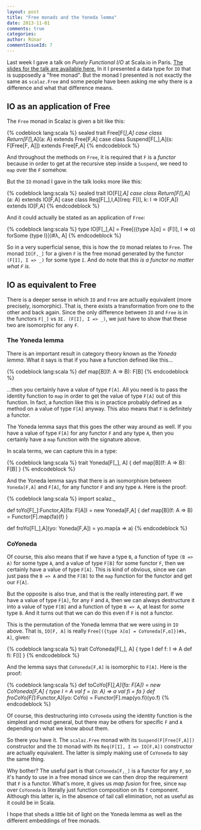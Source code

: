 ```yaml
---
layout: post
title: "Free monads and the Yoneda lemma"
date: 2013-11-01
comments: true
categories: 
author: Rúnar
commentIssueId: 7
---
```


Last week I gave a talk on _Purely Functional I/O_ at Scala.io in Paris. [The slides for the talk are available here.](http://blog.higher-order.com/assets/scalaio.pdf) In it I presented a data type for `IO` that is supposedly a "free monad". But the monad I presented is not exactly the same as `scalaz.Free` and some people have been asking me why there is a difference and what that difference means.

## IO as an application of Free ##

The `Free` monad in Scalaz is given a bit like this:

{% codeblock lang:scala %}
sealed trait Free[F[_],A]
case class Return[F[_],A](a: A) extends Free[F,A]
case class Suspend[F[_],A](s: F[Free[F, A]]) extends Free[F,A]
{% endcodeblock %}

And throughout the methods on `Free`, it is required that `F` is a _functor_ because in order to get at the recursive step inside a `Suspend`, we need to `map` over the `F` somehow.

But the `IO` monad I gave in the talk looks more like this:

{% codeblock lang:scala %}
sealed trait IO[F[_],A]
case class Return[F[_],A](a: A) extends IO[F,A]
case class Req[F[_],I,A](req: F[I], k: I => IO[F,A]) extends IO[F,A]
{% endcodeblock %}

And it could actually be stated as an application of `Free`:

{% codeblock lang:scala %}
type IO[F[_],A] = Free[({type λ[α] = (F[I], I => α) forSome {type I}})#λ, A]
{% endcodeblock %}

So in a very superficial sense, this is how the `IO` monad relates to `Free`. The monad `IO[F,_]` for a given `F` is the free monad generated by the functor `(F[I], I => _)` for some type `I`. And do note that _this is a functor no matter what `F` is_.

## IO as equivalent to Free ##

There is a deeper sense in which `IO` and `Free` are actually equivalent (more precisely, isomorphic). That is, there exists a transformation from one to the other and back again. Since the only difference between `IO` and `Free` is in the functors `F[_]` vs `∃I. (F[I], I => _)`, we just have to show that these two are isomorphic for any `F`.

### The Yoneda lemma ###

There is an important result in category theory known as the _Yoneda lemma_. What it says is that if you have a function defined like this...

{% codeblock lang:scala %}
def map[B](f: A => B): F[B]
{% endcodeblock %}

...then you certainly have a value of type `F[A]`. All you need is to pass the identity function to `map` in order to get the value of type `F[A]` out of this function. In fact, a function like this is in practice probably defined as a method on a value of type `F[A]` anyway. This also means that `F` is definitely a functor.

The Yoneda lemma says that this goes the other way around as well. If you have a value of type `F[A]` for any functor `F` and any type `A`, then you certainly have a `map` function with the signature above.

In scala terms, we can capture this in a type:

{% codeblock lang:scala %}
trait Yoneda[F[_], A] {
  def map[B](f: A => B): F[B]
}
{% endcodeblock %}

And the Yoneda lemma says that there is an isomorphism between `Yoneda[F,A]` and `F[A]`, for any functor `F` and any type `A`. Here is the proof:

{% codeblock lang:scala %}
import scalaz._

def toYo[F[_]:Functor,A](fa: F[A]) = new Yoneda[F,A] {
  def map[B](f: A => B) = Functor[F].map(fa)(f)
}

def froYo[F[_],A](yo: Yoneda[F,A]) = yo.map(a => a)
{% endcodeblock %}

### CoYoneda ###

Of course, this also means that if we have a type `B`, a function of type `(B => A)` for some type `A`, and a value of type `F[B]` for some functor `F`, then we certainly have a value of type `F[A]`. This is kind of obvious, since we can just pass the `B => A` and the `F[B]` to the `map` function for the functor and get our `F[A]`.

But the opposite is also true, and that is the really interesting part. If we have a value of type `F[A]`, for any `F` and `A`, then we can always destructure it into a value of type `F[B]` and a function of type `B => A`, at least for _some_ type `B`. And it turns out that we can do this even if `F` is not a functor.

This is the permutation of the Yoneda lemma that we were using in `IO` above. That is, `IO[F, A]` is really `Free[({type λ[α] = CoYoneda[F,α]})#λ, A]`, given:

{% codeblock lang:scala %}
trait CoYoneda[F[_], A] {
  type I
  def f: I => A
  def fi: F[I]
}
{% endcodeblock %}

And the lemma says that `CoYoneda[F,A]` is isomorphic to `F[A]`. Here is the proof:

{% codeblock lang:scala %}
def toCoYo[F[_],A](fa: F[A]) = new CoYoneda[F,A] {
  type I = A
  val f = (a: A) => a
  val fi = fa
}
def froCoYo[F[_]:Functor,A](yo: CoYo) = Functor[F].map(yo.fi)(yo.f)
{% endcodeblock %}

Of course, this destructuring into `CoYoneda` using the identity function is the simplest and most general, but there may be others for specific `F` and `A` depending on what we know about them.

So there you have it. The `scalaz.Free` monad with its `Suspend(F[Free[F,A]])` constructor and the `IO` monad with its `Req(F[I], I => IO[F,A])` constructor are actually equivalent. The latter is simply making use of `CoYoneda` to say the same thing.

Why bother? The useful part is that `CoYoneda[F,_]` is a functor for any `F`, so it's handy to use in a free monad since we can then drop the requirement that `F` is a functor. What's more, it gives us _map fusion_ for free, since `map` over `CoYoneda` is literally just function composition on its `f` component. Although this latter is, in the absence of tail call elimination, not as useful as it could be in Scala.

I hope that sheds a little bit of light on the Yoneda lemma as well as the different embeddings of free monads.

